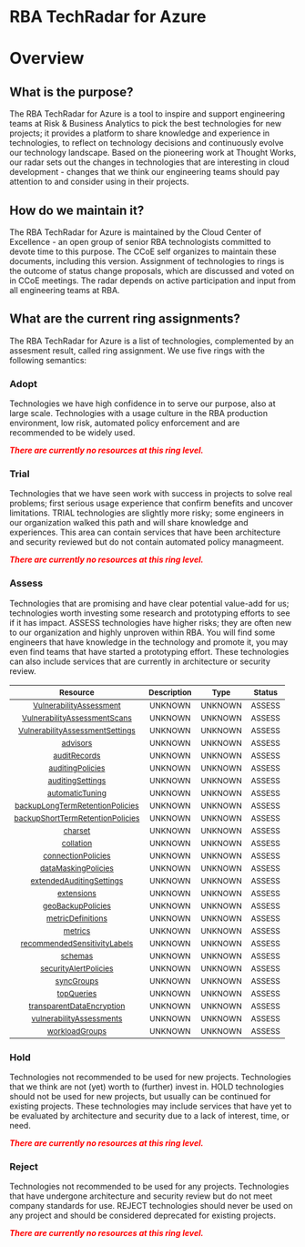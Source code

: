
RBA TechRadar for Azure
=======================

# Overview

## What is the purpose?


The RBA TechRadar for Azure is a tool to inspire and support engineering teams at Risk & Business Analytics to pick the best technologies for new projects; it provides a platform to share knowledge and experience in technologies, to reflect on technology decisions and continuously evolve our technology landscape.  Based on the pioneering work at Thought Works, our radar sets out the changes in technologies that are interesting in cloud development - changes that we think our engineering teams should pay attention to and consider using in their projects.
## How do we maintain it?


The RBA TechRadar for Azure is maintained by the Cloud Center of Excellence - an open group of senior RBA technologists committed to devote time to this purpose.  The CCoE self organizes to maintain these documents, including this version.  Assignment of technologies to rings is the outcome of status change proposals, which are discussed and voted on in CCoE meetings.  The radar depends on active participation and input from all engineering teams at RBA.
## What are the current ring assignments?


The RBA TechRadar for Azure is a list of technologies, complemented by an assesment result, called ring assignment.  We use five rings with the following semantics:
### Adopt


Technologies we have high confidence in to serve our purpose, also at large scale.  Technologies with a usage culture in the RBA production environment, low risk, automated policy enforcement and are recommended to be widely used.  
  
***<font color="red"> There are currently no resources at this ring level. </font>***
### Trial


Technologies that we have seen work with success in projects to solve real problems;  first serious usage experience that confirm benefits and uncover limitations.  TRIAL technologies are slightly more risky; some engineers in our organization walked this path and will share knowledge and experiences.  This area can contain services that have been architecture and security reviewed but do not contain automated policy managmeent.  
  
***<font color="red"> There are currently no resources at this ring level. </font>***
### Assess


Technologies that are promising and have clear potential value-add for us; technologies worth investing some research and prototyping efforts to see if it has impact.  ASSESS technologies have higher risks;  they are often new to our organization and highly unproven within RBA.  You will find some engineers that have knowledge in the technology and promote it, you may even find teams that have started a prototyping effort.  These technologies can also include services that are currently in architecture or security review.  

|<sub>Resource</sub>|<sub>Description</sub>|<sub>Type</sub>|<sub>Status</sub>|
| :---: | :---: | :---: | :---: |
|<sub>[VulnerabilityAssessment](https://github.com/openrba/python-azure-techradar/tree/master/Microsoft.DBforMySQL/servers/databases/VulnerabilityAssessment)</sub>|<sub>UNKNOWN</sub>|<sub>UNKNOWN</sub>|<sub>ASSESS</sub>|
|<sub>[VulnerabilityAssessmentScans](https://github.com/openrba/python-azure-techradar/tree/master/Microsoft.DBforMySQL/servers/databases/VulnerabilityAssessmentScans)</sub>|<sub>UNKNOWN</sub>|<sub>UNKNOWN</sub>|<sub>ASSESS</sub>|
|<sub>[VulnerabilityAssessmentSettings](https://github.com/openrba/python-azure-techradar/tree/master/Microsoft.DBforMySQL/servers/databases/VulnerabilityAssessmentSettings)</sub>|<sub>UNKNOWN</sub>|<sub>UNKNOWN</sub>|<sub>ASSESS</sub>|
|<sub>[advisors](https://github.com/openrba/python-azure-techradar/tree/master/Microsoft.DBforMySQL/servers/databases/advisors)</sub>|<sub>UNKNOWN</sub>|<sub>UNKNOWN</sub>|<sub>ASSESS</sub>|
|<sub>[auditRecords](https://github.com/openrba/python-azure-techradar/tree/master/Microsoft.DBforMySQL/servers/databases/auditRecords)</sub>|<sub>UNKNOWN</sub>|<sub>UNKNOWN</sub>|<sub>ASSESS</sub>|
|<sub>[auditingPolicies](https://github.com/openrba/python-azure-techradar/tree/master/Microsoft.DBforMySQL/servers/databases/auditingPolicies)</sub>|<sub>UNKNOWN</sub>|<sub>UNKNOWN</sub>|<sub>ASSESS</sub>|
|<sub>[auditingSettings](https://github.com/openrba/python-azure-techradar/tree/master/Microsoft.DBforMySQL/servers/databases/auditingSettings)</sub>|<sub>UNKNOWN</sub>|<sub>UNKNOWN</sub>|<sub>ASSESS</sub>|
|<sub>[automaticTuning](https://github.com/openrba/python-azure-techradar/tree/master/Microsoft.DBforMySQL/servers/databases/automaticTuning)</sub>|<sub>UNKNOWN</sub>|<sub>UNKNOWN</sub>|<sub>ASSESS</sub>|
|<sub>[backupLongTermRetentionPolicies](https://github.com/openrba/python-azure-techradar/tree/master/Microsoft.DBforMySQL/servers/databases/backupLongTermRetentionPolicies)</sub>|<sub>UNKNOWN</sub>|<sub>UNKNOWN</sub>|<sub>ASSESS</sub>|
|<sub>[backupShortTermRetentionPolicies](https://github.com/openrba/python-azure-techradar/tree/master/Microsoft.DBforMySQL/servers/databases/backupShortTermRetentionPolicies)</sub>|<sub>UNKNOWN</sub>|<sub>UNKNOWN</sub>|<sub>ASSESS</sub>|
|<sub>[charset](https://github.com/openrba/python-azure-techradar/tree/master/Microsoft.DBforMySQL/servers/databases/charset)</sub>|<sub>UNKNOWN</sub>|<sub>UNKNOWN</sub>|<sub>ASSESS</sub>|
|<sub>[collation](https://github.com/openrba/python-azure-techradar/tree/master/Microsoft.DBforMySQL/servers/databases/collation)</sub>|<sub>UNKNOWN</sub>|<sub>UNKNOWN</sub>|<sub>ASSESS</sub>|
|<sub>[connectionPolicies](https://github.com/openrba/python-azure-techradar/tree/master/Microsoft.DBforMySQL/servers/databases/connectionPolicies)</sub>|<sub>UNKNOWN</sub>|<sub>UNKNOWN</sub>|<sub>ASSESS</sub>|
|<sub>[dataMaskingPolicies](https://github.com/openrba/python-azure-techradar/tree/master/Microsoft.DBforMySQL/servers/databases/dataMaskingPolicies)</sub>|<sub>UNKNOWN</sub>|<sub>UNKNOWN</sub>|<sub>ASSESS</sub>|
|<sub>[extendedAuditingSettings](https://github.com/openrba/python-azure-techradar/tree/master/Microsoft.DBforMySQL/servers/databases/extendedAuditingSettings)</sub>|<sub>UNKNOWN</sub>|<sub>UNKNOWN</sub>|<sub>ASSESS</sub>|
|<sub>[extensions](https://github.com/openrba/python-azure-techradar/tree/master/Microsoft.DBforMySQL/servers/databases/extensions)</sub>|<sub>UNKNOWN</sub>|<sub>UNKNOWN</sub>|<sub>ASSESS</sub>|
|<sub>[geoBackupPolicies](https://github.com/openrba/python-azure-techradar/tree/master/Microsoft.DBforMySQL/servers/databases/geoBackupPolicies)</sub>|<sub>UNKNOWN</sub>|<sub>UNKNOWN</sub>|<sub>ASSESS</sub>|
|<sub>[metricDefinitions](https://github.com/openrba/python-azure-techradar/tree/master/Microsoft.DBforMySQL/servers/databases/metricDefinitions)</sub>|<sub>UNKNOWN</sub>|<sub>UNKNOWN</sub>|<sub>ASSESS</sub>|
|<sub>[metrics](https://github.com/openrba/python-azure-techradar/tree/master/Microsoft.DBforMySQL/servers/databases/metrics)</sub>|<sub>UNKNOWN</sub>|<sub>UNKNOWN</sub>|<sub>ASSESS</sub>|
|<sub>[recommendedSensitivityLabels](https://github.com/openrba/python-azure-techradar/tree/master/Microsoft.DBforMySQL/servers/databases/recommendedSensitivityLabels)</sub>|<sub>UNKNOWN</sub>|<sub>UNKNOWN</sub>|<sub>ASSESS</sub>|
|<sub>[schemas](https://github.com/openrba/python-azure-techradar/tree/master/Microsoft.DBforMySQL/servers/databases/schemas)</sub>|<sub>UNKNOWN</sub>|<sub>UNKNOWN</sub>|<sub>ASSESS</sub>|
|<sub>[securityAlertPolicies](https://github.com/openrba/python-azure-techradar/tree/master/Microsoft.DBforMySQL/servers/databases/securityAlertPolicies)</sub>|<sub>UNKNOWN</sub>|<sub>UNKNOWN</sub>|<sub>ASSESS</sub>|
|<sub>[syncGroups](https://github.com/openrba/python-azure-techradar/tree/master/Microsoft.DBforMySQL/servers/databases/syncGroups)</sub>|<sub>UNKNOWN</sub>|<sub>UNKNOWN</sub>|<sub>ASSESS</sub>|
|<sub>[topQueries](https://github.com/openrba/python-azure-techradar/tree/master/Microsoft.DBforMySQL/servers/databases/topQueries)</sub>|<sub>UNKNOWN</sub>|<sub>UNKNOWN</sub>|<sub>ASSESS</sub>|
|<sub>[transparentDataEncryption](https://github.com/openrba/python-azure-techradar/tree/master/Microsoft.DBforMySQL/servers/databases/transparentDataEncryption)</sub>|<sub>UNKNOWN</sub>|<sub>UNKNOWN</sub>|<sub>ASSESS</sub>|
|<sub>[vulnerabilityAssessments](https://github.com/openrba/python-azure-techradar/tree/master/Microsoft.DBforMySQL/servers/databases/vulnerabilityAssessments)</sub>|<sub>UNKNOWN</sub>|<sub>UNKNOWN</sub>|<sub>ASSESS</sub>|
|<sub>[workloadGroups](https://github.com/openrba/python-azure-techradar/tree/master/Microsoft.DBforMySQL/servers/databases/workloadGroups)</sub>|<sub>UNKNOWN</sub>|<sub>UNKNOWN</sub>|<sub>ASSESS</sub>|

### Hold


Technologies not recommended to be used for new projects. Technologies that we think are not (yet) worth to (further) invest in.  HOLD technologies should not be used for new projects, but usually can be continued for existing projects.  These technologies may include services that have yet to be evaluated by architecture and security due to a lack of interest, time, or need.  
  
***<font color="red"> There are currently no resources at this ring level. </font>***
### Reject


Technologies not recommended to be used for any projects. Technologies that have undergone architecture and security review but do not meet company standards for use.  REJECT technologies should never be used on any project and should be considered deprecated for existing projects.  
  
***<font color="red"> There are currently no resources at this ring level. </font>***